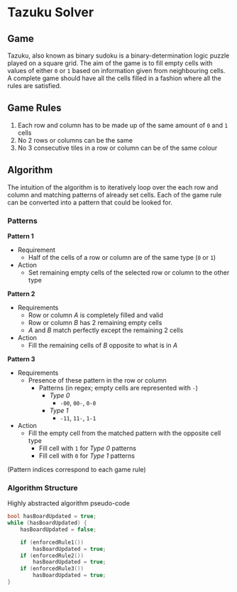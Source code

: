 # Tazuku Solver

## Game

Tazuku, also known as binary sudoku is a binary-determination logic puzzle played on a square grid. The aim of the game is to fill empty cells with values of either `0` or `1` based on information given from neighbouring cells. A complete game should have all the cells filled in a fashion where all the rules are satisfied.

## Game Rules

1.  Each row and column has to be made up of the same amount of `0` and `1` cells
2.  No 2 rows or columns can be the same
3.  No 3 consecutive tiles in a row or column can be of the same colour

## Algorithm

The intuition of the algorithm is to iteratively loop over the each row and column and matching patterns of already set cells. Each of the game rule can be converted into a pattern that could be looked for.

### Patterns

**Pattern 1**

-   Requirement
    -   Half of the cells of a row or column are of the same type (`0` or `1`)
-   Action
    -   Set remaining empty cells of the selected row or column to the other type

**Pattern 2**

-   Requirements
    -   Row or column _A_ is completely filled and valid
    -   Row or column _B_ has 2 remaining empty cells
    -   _A_ and _B_ match perfectly except the remaining 2 cells
-   Action
    -   Fill the remaining cells of _B_ opposite to what is in _A_

**Pattern 3**

-   Requirements
    -   Presence of these pattern in the row or column
        -   Patterns (in regex; empty cells are represented with `-`)
            -   _Type 0_
                -   `-00`, `00-`, `0-0`
            -   _Type 1_
                -   `-11`, `11-`, `1-1`
-   Action
    -   Fill the empty cell from the matched pattern with the opposite cell type
        -   Fill cell with `1` for _Type 0_ patterns
        -   Fill cell with `0` for _Type 1_ patterns

(Pattern indices correspond to each game rule)

### Algorithm Structure

Highly abstracted algorithm pseudo-code

```cpp
bool hasBoardUpdated = true;
while (hasBoardUpdated) {
	hasBoardUpdated = false;

	if (enforcedRule1())
		hasBoardUpdated = true;
	if (enforcedRule2())
		hasBoardUpdated = true;
	if (enforcedRule3())
		hasBoardUpdated = true;
}
```

